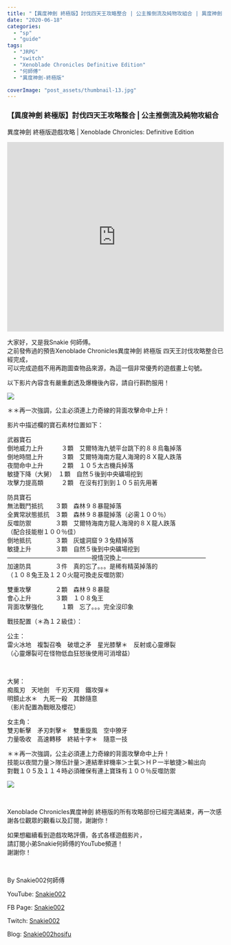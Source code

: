 ```yaml
---
title: "【異度神劍 終極版】討伐四天王攻略整合 | 公主推倒流及純物攻組合 | 異度神劍 終極版遊戲攻略 | Xenoblade Chronicles: Definitive Edition"
date: "2020-06-18"
categories: 
  - "sp"
  - "guide"
tags: 
  - "JRPG"
  - "switch"
  - "Xenoblade Chronicles Definitive Edition"
  - "何師傅"
  - "異度神劍-終極版"

coverImage: "post_assets/thumbnail-13.jpg"
---
```


### 【異度神劍 終極版】討伐四天王攻略整合 | 公主推倒流及純物攻組合  
異度神劍 終極版遊戲攻略 | Xenoblade Chronicles: Definitive Edition

  
<iframe width="100%" height="440"src="https://www.youtube.com/embed/iHsizIS15Mc" 
  title="YouTube video player" frameborder="0" allow="accelerometer; autoplay;
  clipboard-write; encrypted-media; gyroscope; picture-in-picture; web-share"
  referrerpolicy="strict-origin-when-cross-origin" allowfullscreen></iframe>

  
大家好，又是我Snakie 何師傅。  
之前發佈過的預告Xenoblade Chronicles異度神劍 終極版 四天王討伐攻略整合已經完成，  
可以完成遊戲不用再跑圖查物品來源，為這一個非常優秀的遊戲畫上句號。  

  
以下影片內容含有嚴重劇透及爆機後內容，請自行斟酌服用！  

  
![](post_assets/2.mp4_snapshot_02.26.374-1024x576.jpg)  

  
＊＊再一次強調，公主必須連上力奇線的背面攻擊命中上升！  

  
影片中描述欄的寶石素材位置如下：  

  
武器寶石  
倒地威力上升　　　３顆　艾爾特海九號平台跳下的８８烏龜掉落  
倒地時間上升　　　３顆　艾爾特海南方龍人海灣的８Ｘ龍人跌落  
夜間命中上升　　　２顆　１０５太古機兵掉落  
敏捷下降（大舅）　１顆　自然５後到中央礦場挖到  
攻擊力提高類　　　２顆　在沒有打到到１０５前先用著  

  
防具寶石  
無法戰鬥抵抗　　３顆　森林９８暴龍掉落  
全異常狀態抵抗　３顆　森林９８暴龍掉落（必需１００％）  
反噬防禦　　　　３顆　艾爾特海南方龍人海灣的８Ｘ龍人跌落  
（配合技能樹１００％佳）  
倒地抵抗　　　　３顆　灰爐洞窟９３兔精掉落  
敏捷上升　　　　３顆　自然５後到中央礦場挖到  
——————————————視情況換上——————————————  
加速防具　　　　３件　真的忘了。。。是稀有精英掉落的  
（１０８兔王及１２０火龍可換走反噬防禦）  

  
雙重攻擊　　　　２顆　森林９８暴龍  
會心上升　　　　３顆　１０８兔王  
背面攻擊強化　　　１顆　忘了。。。完全沒印象  

  
戰技配置（＊為１２級佳）：  

  
公主：  
雷火冰地　複製召喚　破壞之矛　星光膝擊＊　反射或心靈爆裂  
（心靈爆裂可在怪物低血狂怒後使用可消增益）  

  
   

  
大舅：  
痴風刃　天地劍　千刃天翔　鐵攻彈＊  
明鏡止水＊　九死一殺　其餘隨意  
（影片配置為戰眼及櫻花）  

  
女主角：  
雙刃斬擊　矛刃刺擊＊　雙重旋風　空中獠牙  
力量吸收　高速轉移　終結十字＊　隨意一技  

  
＊＊再一次強調，公主必須連上力奇線的背面攻擊命中上升！  
技能以夜間力量＞隊伍計量＞連結牽絆機率＞士氣＞ＨＰ一半敏捷＞輸出向  
對戰１０５及１１４時必須確保有連上寶珠有１００％反噬防禦  

  
![](post_assets/2.mp4_snapshot_10.03.821-1024x576.jpg)  

  
   

  
Xenoblade Chronicles異度神劍 終極版的所有攻略部份已經完滿結束，再一次感謝各位觀眾的觀看以及訂閱，謝謝你！  

  
如果想繼續看到遊戲攻略評價，各式各樣遊戲影片，  
請訂閱小弟Snakie何師傅的YouTube頻道！  
謝謝你！  

  
   

  
By Snakie002何師傅  

  
YouTube: [Snakie002](https://www.youtube.com/channel/UCDOMLG_RBSoqVHK3sIYJeLA)  

  
FB Page: [Snakie002](https://www.facebook.com/Snakie002/)  

  
Twitch: [Snakie002](https://www.twitch.tv/snakie002/)  

  
Blog: [Snakie002hosifu](https://snakie002hosifu.blog)
